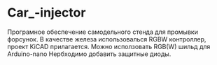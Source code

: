 # Car_-injector
Програмное обеспечение самодельного стенда для промывки форсунок.
В качестве железа использовалься RGBW контроллер, проект KiCAD прилагается.
Можно исползовать <a src=http://www.mkuznecov.ru/file/rgbw-shild-dlya-arduino-nano.html >  RGB(W) шильд для Arduino-nano </a>
Нербходимо добавить защитные диоды.
